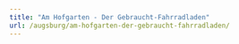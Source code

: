 ```yaml
---
title: "Am Hofgarten - Der Gebraucht-Fahrradladen"
url: /augsburg/am-hofgarten-der-gebraucht-fahrradladen/
---
```

